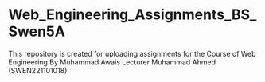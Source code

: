# Web_Engineering_Assignments_BS_Swen5A
This repository is created for uploading assignments for the Course of Web Engineering By Muhammad Awais Lecturer
Muhammad Ahmed (SWEN221101018)
